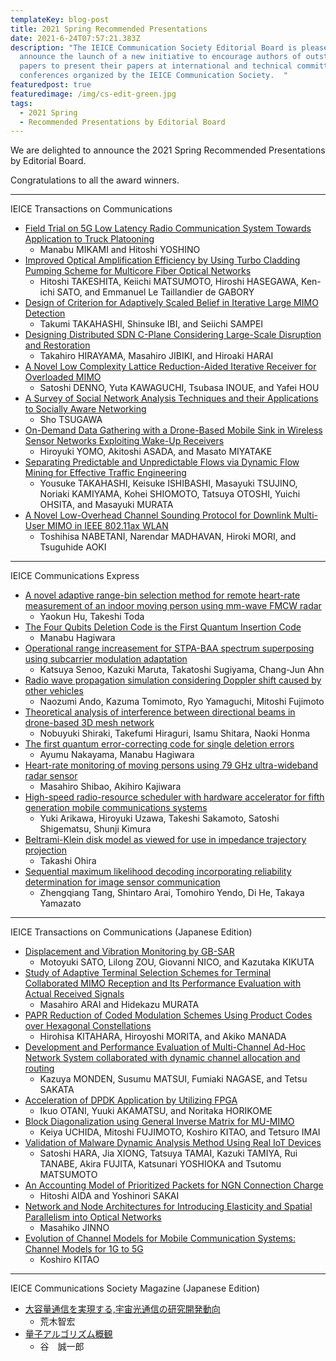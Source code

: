 ```yaml
---
templateKey: blog-post
title: 2021 Spring Recommended Presentations
date: 2021-6-24T07:57:21.383Z
description: "The IEICE Communication Society Editorial Board is pleased to
  announce the launch of a new initiative to encourage authors of outstanding
  papers to present their papers at international and technical committee
  conferences organized by the IEICE Communication Society.  "
featuredpost: true
featuredimage: /img/cs-edit-green.jpg
tags:
  - 2021 Spring
  - Recommended Presentations by Editorial Board
---
```


We are delighted to announce the 2021 Spring Recommended Presentations by Editorial Board.

Congratulations to all the award winners.

---

IEICE Transactions on Communications

- [Field Trial on 5G Low Latency Radio Communication System Towards Application to Truck Platooning](https://www.jstage.jst.go.jp/article/transcom/E102.B/8/E102.B_2018TTP0021/_article/-char/en)
  - Manabu MIKAMI and Hitoshi YOSHINO
- [Improved Optical Amplification Efficiency by Using Turbo Cladding Pumping Scheme for Multicore Fiber Optical Networks](https://www.jstage.jst.go.jp/article/transcom/E102.B/8/E102.B_2018EBP3296/_article/-char/en)
  - Hitoshi TAKESHITA, Keiichi MATSUMOTO, Hiroshi HASEGAWA, Ken-ichi SATO, and Emmanuel Le Taillandier de GABORY
- [Design of Criterion for Adaptively Scaled Belief in Iterative Large MIMO Detection](https://www.jstage.jst.go.jp/article/transcom/E102.B/2/E102.B_2018EBP3136/_article)
  - Takumi TAKAHASHI, Shinsuke IBI, and Seiichi SAMPEI
- [Designing Distributed SDN C-Plane Considering Large-Scale Disruption and Restoration](https://www.jstage.jst.go.jp/article/transcom/E102.B/3/E102.B_2018NVP0005/_article/-char/en)
  - Takahiro HIRAYAMA, Masahiro JIBIKI, and Hiroaki HARAI
- [A Novel Low Complexity Lattice Reduction-Aided Iterative Receiver for Overloaded MIMO](https://www.jstage.jst.go.jp/article/transcom/advpub/0/advpub_2018EBP3215/_article/-char/en)
  - Satoshi DENNO, Yuta KAWAGUCHI, Tsubasa INOUE, and Yafei HOU
- [A Survey of Social Network Analysis Techniques and their Applications to Socially Aware Networking](https://www.jstage.jst.go.jp/article/transcom/E102.B/1/E102.B_2017EBI0003/_article)
  - Sho TSUGAWA
- [On-Demand Data Gathering with a Drone-Based Mobile Sink in Wireless Sensor Networks Exploiting Wake-Up Receivers](https://www.jstage.jst.go.jp/article/transcom/E101.B/10/E101.B_2017NEI0002/_article)
  - Hiroyuki YOMO, Akitoshi ASADA, and Masato MIYATAKE
- [Separating Predictable and Unpredictable Flows via Dynamic Flow Mining for Effective Traffic Engineering](https://search.ieice.org/bin/summary.php?id=e101-b_2_538)
  - Yousuke TAKAHASHI, Keisuke ISHIBASHI, Masayuki TSUJINO, Noriaki KAMIYAMA, Kohei SHIOMOTO, Tatsuya OTOSHI, Yuichi OHSITA, and Masayuki MURATA
- [A Novel Low-Overhead Channel Sounding Protocol for Downlink Multi-User MIMO in IEEE 802.11ax WLAN](https://www.jstage.jst.go.jp/article/transcom/advpub/0/advpub_2017EBP3106/_article/-char/ja/)
  - Toshihisa NABETANI, Narendar MADHAVAN, Hiroki MORI, and Tsuguhide AOKI

---

IEICE Communications Express

- [A novel adaptive range-bin selection method for remote heart-rate measurement of an indoor moving person using mm-wave FMCW radar](https://www.jstage.jst.go.jp/article/comex/10/5/10_2021XBL0032/_article)
  - Yaokun Hu, Takeshi Toda
- [The Four Qubits Deletion Code is the First Quantum Insertion Code](https://www.jstage.jst.go.jp/article/comex/10/5/10_2020XBL0191/_article)
  - Manabu Hagiwara
- [Operational range increasement for STPA-BAA spectrum superposing using subcarrier modulation adaptation](https://www.jstage.jst.go.jp/article/comex/9/1/9_2019XBL0117/_article)
  - Katsuya Senoo, Kazuki Maruta, Takatoshi Sugiyama, Chang-Jun Ahn
- [Radio wave propagation simulation considering Doppler shift caused by other vehicles](https://www.jstage.jst.go.jp/article/comex/9/2/9_2019XBL0142/_article)
  - Naozumi Ando, Kazuma Tomimoto, Ryo Yamaguchi, Mitoshi Fujimoto
- [Theoretical analysis of interference between directional beams in drone-based 3D mesh network](https://www.jstage.jst.go.jp/article/comex/9/3/9_2019XBL0128/_article)
  - Nobuyuki Shiraki, Takefumi Hiraguri, Isamu Shitara, Naoki Honma
- [The first quantum error-correcting code for single deletion errors](https://www.jstage.jst.go.jp/article/comex/9/4/9_2019XBL0154/_article)
  - Ayumu Nakayama, Manabu Hagiwara
- [Heart-rate monitoring of moving persons using 79 GHz ultra-wideband radar sensor](https://www.jstage.jst.go.jp/article/comex/9/5/9_2020XBL0005/_article)
  - Masahiro Shibao, Akihiro Kajiwara
- [High-speed radio-resource scheduler with hardware accelerator for fifth generation mobile communications systems](https://www.jstage.jst.go.jp/article/comex/6/5/6_2017XBL0026/_article)
  - Yuki Arikawa, Hiroyuki Uzawa, Takeshi Sakamoto, Satoshi Shigematsu, Shunji Kimura
- [Beltrami-Klein disk model as viewed for use in impedance trajectory projection](https://www.jstage.jst.go.jp/article/comex/9/7/9_2020XBL0016/_article)
  - Takashi Ohira
- [Sequential maximum likelihood decoding incorporating reliability determination for image sensor communication](https://www.jstage.jst.go.jp/article/comex/9/8/9_2020XBL0058/_article)
  - Zhengqiang Tang, Shintaro Arai, Tomohiro Yendo, Di He, Takaya Yamazato

---

IEICE Transactions on Communications (Japanese Edition)

- [Displacement and Vibration Monitoring by GB-SAR](https://search.ieice.org/bin/summary.php?id=j102-b_11_844)
  - Motoyuki SATO, Lilong ZOU, Giovanni NICO, and Kazutaka KIKUTA
- [Study of Adaptive Terminal Selection Schemes for Terminal Collaborated MIMO Reception and Its Performance Evaluation with Actual Received Signals](https://search.ieice.org/bin/summary.php?id=j103-b_2_110)
  - Masahiro ARAI and Hidekazu MURATA
- [PAPR Reduction of Coded Modulation Schemes Using Product Codes over Hexagonal Constellations](https://search.ieice.org/bin/summary.php?id=j103-b_5_184)
  - Hirohisa KITAHARA, Hiroyoshi MORITA, and Akiko MANADA
- [Development and Performance Evaluation of Multi-Channel Ad-Hoc Network System collaborated with dynamic channel allocation and routing](https://search.ieice.org/bin/summary_advpub.php?id=2019JBP3039&category=B&lang=J)
  - Kazuya MONDEN, Susumu MATSUI, Fumiaki NAGASE, and Tetsu SAKATA
- [Acceleration of DPDK Application by Utilizing FPGA](https://search.ieice.org/bin/summary.php?id=j103-b_4_172)
  - Ikuo OTANI, Yuuki AKAMATSU, and Noritaka HORIKOME
- [Block Diagonalization using General Inverse Matrix for MU-MIMO](https://search.ieice.org/bin/summary.php?id=j103-b_8_300)
  - Keiya UCHIDA, Mitoshi FUJIMOTO, Koshiro KITAO, and Tetsuro IMAI
- [Validation of Malware Dynamic Analysis Method Using Real IoT Devices](https://search.ieice.org/bin/summary.php?id=j103-b_8_272&category=B&year=2020&lang=J)
  - Satoshi HARA, Jia XIONG, Tatsuya TAMAI, Kazuki TAMIYA, Rui TANABE, Akira FUJITA, Katsunari YOSHIOKA and Tsutomu MATSUMOTO
- [An Accounting Model of Prioritized Packets for NGN Connection Charge](https://search.ieice.org/bin/summary.php?id=j103-b_8_344)
  - Hitoshi AIDA and Yoshinori SAKAI
- [Network and Node Architectures for Introducing Elasticity and Spatial Parallelism into Optical Networks](https://search.ieice.org/bin/summary.php?id=j102-b_11_891)
  - Masahiko JINNO
- [Evolution of Channel Models for Mobile Communication Systems: Channel Models for 1G to 5G](https://search.ieice.org/bin/summary.php?id=j102-b_11_731)
  - Koshiro KITAO

---

IEICE Communications Society Magazine (Japanese Edition)

- [大容量通信を実現する,宇宙光通信の研究開発動向](https://www.jstage.jst.go.jp/article/bplus/13/3/13_205/_article/-char/ja/)
  - 荒木智宏
- [量子アルゴリズム概観](https://www.jstage.jst.go.jp/article/bplus/14/2/14_102/_article/-char/ja)
  - 谷　誠一郎
